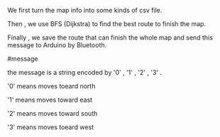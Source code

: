 We first turn the map info into some kinds of csv file.

Then , we use BFS (Dijkstra) to find the best route to finish the map.

Finally , we save the route that can finish the whole map and send this message to Arduino by Bluetooth.

#message 

the message is a string encoded by '0' , '1' , '2' , '3' .

'0' means moves toeard north

'1' means moves toward east

'2' means moves toward south

'3' means moves toeard west



